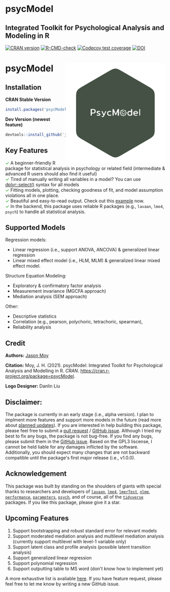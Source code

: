# psycModel
## Integrated Toolkit for Psychological Analysis and Modeling in R

<!-- badges: start -->
[![CRAN version](https://img.shields.io/cran/v/psycModel)](https://cran.r-project.org/package=psycModel)
[![R-CMD-check](https://github.com/jasonmoy28/psycModel/workflows/R-CMD-check/badge.svg)](https://github.com/jasonmoy28/psycModel/actions)
[![Codecov test coverage](https://codecov.io/gh/jasonmoy28/psycModel/branch/master/graph/badge.svg)](https://codecov.io/gh/jasonmoy28/psycModel?branch=master)
[![DOI](https://zenodo.org/badge/355611696.svg)](https://doi.org/10.5281/zenodo.4671947)
# psycModel <a href='https://jasonmoy28.github.io/psycModel'><img src='man/figures/logo.png' align="right" height="314" /></a>

<!-- badges: end -->

## Installation
**CRAN Stable Version**
```R
install.packages('psycModel')
```
**Dev Version (newest feature)**
```R
devtools::install_github('jasonmoy28/psycModel')
```
## Key Features
<span style="color:#009900">✓</span> A beginner-friendly R package for statistical analysis in psychology or related field (intermediate & advanced R users should also find it useful) <br/>
<span style="color:#009900">✓</span>  Tired of manually writing all variables in a model? You can use [dplyr::select()](https://dplyr.tidyverse.org/reference/select.html) syntax for all models <br/>
<span style="color:#009900">✓</span> Fitting models, plotting, checking goodness of fit, and model assumption violations all in one place. <br/>
<span style="color:#009900">✓</span> Beautiful and easy-to-read output. Check out this [example](https://jasonmoy28.github.io/psycModel/articles/quick-introduction.html) now. <br/>
<span style="color:#009900">✓</span> In the backend, this package uses reliable R packages (e.g., `lavaan`, `lme4`, `psych`) to handle all statistical analysis. <br/>

## Supported Models
Regression models:  <br/>
* Linear regression (i.e., support ANOVA, ANCOVA)  & generalized linear regression  <br/>
* Linear mixed effect model (i.e., HLM, MLM)  & generalized linear mixed effect model.  <br/>

Structure Equation Modeling:  <br/>
* Exploratory & confirmatory factor analysis  <br/>
* Measurement invariance (MGCFA approach)  <br/>
* Mediation analysis (SEM approach) <br/>

Other:  <br/>
* Descriptive statistics 
* Correlation (e.g., pearson, polychoric, tetrachoric, spearman), 
* Reliability analysis <br/>

## Credit
**Authors:** [Jason Moy](https://jasonmoy.us)

**Citation:** Moy, J. H. (2021). psycModel: Integrated Toolkit for Psychological Analysis and Modelling in R. *CRAN*. https://cran.r-project.org/package=psycModel.

**Logo Designer:** Danlin Liu

## Disclaimer:
The package is currently in an early stage (i.e., alpha version). I plan to implment more features and support more models in the future (read more about [planned updates](https://github.com/jasonmoy28/psycModel/issues/3)). If you are interested in help building this package, please feel free to submit a [pull request](https://github.com/jasonmoy28/psycModel/pulls) / [GitHub issue](https://github.com/jasonmoy28/psycModel/issues). Although I tried my best to fix any bugs, the package is not bug-free. If you find any bugs, please submit them in the [GitHub issue](https://github.com/jasonmoy28/psycModel/issues). Based on the GPL3 liscense, I cannot be held liable for any damages inflicted by the software. Additionally, you should expect many changes that are not backward compatible until the package's first major release (i.e., v1.0.0). 

## Acknowledgement
This package was built by standing on the shoulders of giants with special thanks to researchers and developers of [`lavaan`](https://lavaan.ugent.be/), [`lme4`](https://github.com/lme4/lme4), [`lmerTest`](https://github.com/runehaubo/lmerTestR), [`nlme`](https://cran.r-project.org/package=nlme), [`performance`](https://easystats.github.io/performance/), [`parameters`](https://easystats.github.io/parameters/), [`psych`](https://personality-project.org/r/psych/), and of course, all of the [`tidyverse`](https://tidyverse.tidyverse.org/) packages. If you like this package, please give it a star. 


## Upcoming Features
1. Support bootstrapping and robust standard error for relevant models 
2. Support moderated mediation analysis and multilevel mediation analysis (currently support multilevel with level-1 variable only)
3. Support latent class and profile analysis (possible latent transition analysis)
4. Support generalized linear regression
5. Support polynomial regression
6. Support outputting table to MS word (don't know how to implement yet)  

A more exhaustive list is avaliable [here](https://github.com/jasonmoy28/psycModel/issues/3). If you have feature request, please feel free to let me know by writing a new GitHub issue. 


